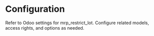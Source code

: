 # Configuration

Refer to Odoo settings for mrp_restrict_lot. Configure related models, access rights, and options as needed.

